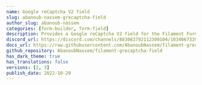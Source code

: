 ```yaml
---
name: Google reCaptcha V2 field
slug: abanoub-nassem-grecaptcha-field
author_slug: abanoub-nassem
categories: [form-builder, form-field]
description: Provides a Google reCaptcha V2 field for the Filament Forms(V2-V3), works in Admin-Panel and Forntend-Forms.
discord_url: https://discord.com/channels/883083792112300104/1034067339190210611
docs_url: https://raw.githubusercontent.com/AbanoubNassem/filament-grecaptcha-field/main/README.md
github_repository: AbanoubNassem/filament-grecaptcha-field
has_dark_theme: true
has_translations: false
versions: [2, 3]
publish_date: 2022-10-20
---
```

